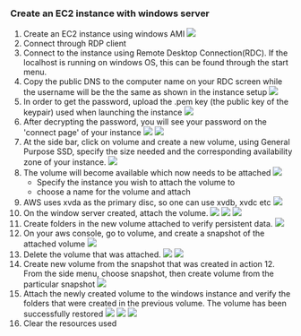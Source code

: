 ### Create an EC2 instance with windows server
1. Create an EC2 instance using windows AMI
![](./img/00.use-win-AMI.png)
2. Connect through RDP client
3. Connect to the instance using Remote Desktop Connection(RDC). If the localhost is running on windows OS, this can be found through the start menu. 
4. Copy the public DNS to the computer name on your RDC screen while the username will be the the same as shown in the instance setup
![](./img/002.connect.png)
5. In order to get the password, upload the .pem key (the public key of the keypair) used when launching the instance 
![](./img/003.decrypt%20password.png)
6. After decrypting the password, you will see your password on the 'connect page' of your instance
![](./img/004.password.png)
![](./img/03.windows-homepage.png)
7. At the side bar, click on volume and create a new volume, using General Purpose SSD, specify the size needed and the corresponding availability zone of your instance.
![](./img/04.create-vol.png)
8. The volume will become available which now needs to be attached
![](./img/05.attach-vol.png)
    - Specify the instance you wish to attach the volume to
    - choose a name for the volume and attach
9. AWS uses xvda as the primary disc, so one can use xvdb, xvdc etc
![](./img/06.choose-instance.png)
10. On the window server created, attach the volume.
![](./img/07.newdisc-online.png)
![](./img/08.initilize-disk.png)
![](./img/09.new-volume.png)
11. Create folders in the new volume attached to verify persistent data.
![](./img/11.create-folders.png)
12. On your aws console, go to volume, and create a snapshot of the attached volume
![](./img/10.create-snapshot.png)
13. Delete the volume that was attached.
![](./img/13.disk-delete.png)
![](./img/14.vol-delete.png)
14. Create new volume from the snapshot that was created in action 12. From the side menu, choose snapshot, then create volume from the particular snapshot
![](./img/15create-vol.png)
15. Attach the newly created volume to the windows instance and verify the folders that were created in the previous volume. The volume has been successfully restored 
![](./img/17attach-vol.png)
![](./img/17vol2.png)
![](./img/18.confirm.png)
16. Clear the resources used





